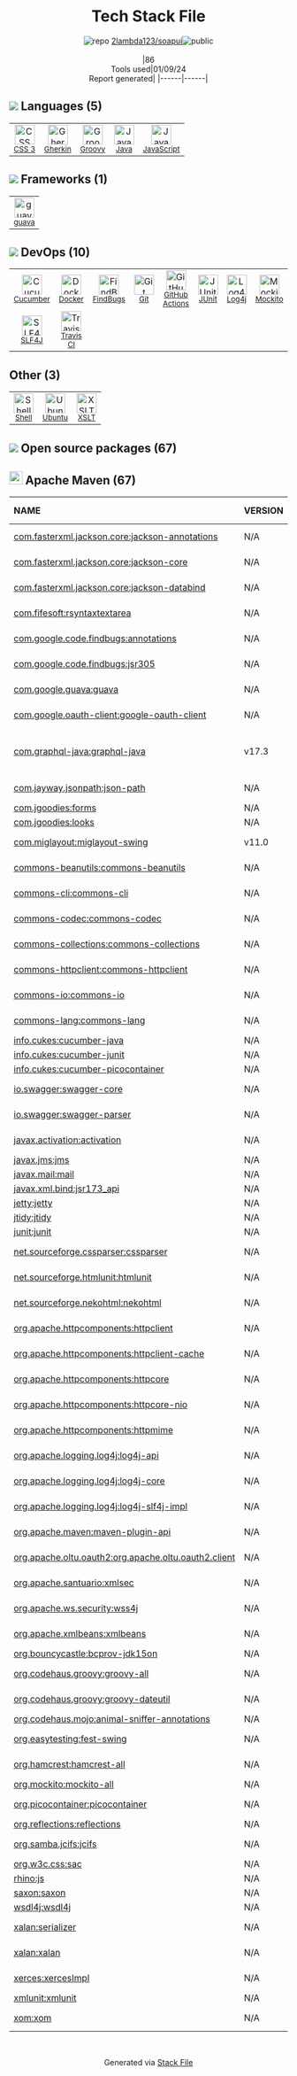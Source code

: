 <!--
&lt;--- Readme.md Snippet without images Start ---&gt;
## Tech Stack
2lambda123/soapui is built on the following main stack:

- [Java](https://www.java.com) – Languages
- [Groovy](https://groovy-lang.org/) – Languages
- [JavaScript](https://developer.mozilla.org/en-US/docs/Web/JavaScript) – Languages
- [JUnit](http://junit.org/) – Testing Frameworks
- [Mockito](https://site.mockito.org/) – Testing Frameworks
- [Gherkin](https://cucumber.io/docs/gherkin/reference/) – Languages
- [Cucumber](https://cukes.info/) – Testing Frameworks
- [FindBugs](http://findbugs.sourceforge.net/) – Code Review
- [Log4j](https://logging.apache.org/log4j/2.x/) – Logging Tools
- [SLF4J](http://slf4j.org/) – Log Management
- [guava](https://github.com/google/guava) – Java Tools
- [Ubuntu](http://www.ubuntu.com/) – Operating Systems
- [Shell](https://en.wikipedia.org/wiki/Shell_script) – Shells
- [GitHub Actions](https://github.com/features/actions) – Continuous Integration
- [Docker](https://www.docker.com/) – Virtual Machine Platforms & Containers
- [Travis CI](http://travis-ci.com/) – Continuous Integration

Full tech stack [here](/techstack.md)

&lt;--- Readme.md Snippet without images End ---&gt;

&lt;--- Readme.md Snippet with images Start ---&gt;
## Tech Stack
2lambda123/soapui is built on the following main stack:

- <img width='25' height='25' src='https://img.stackshare.io/service/995/K85ZWV2F.png' alt='Java'/> [Java](https://www.java.com) – Languages
- <img width='25' height='25' src='https://img.stackshare.io/service/997/default_7ff5fcd857f42ad25149f659693d8930bffddf14.png' alt='Groovy'/> [Groovy](https://groovy-lang.org/) – Languages
- <img width='25' height='25' src='https://img.stackshare.io/service/1209/javascript.jpeg' alt='JavaScript'/> [JavaScript](https://developer.mozilla.org/en-US/docs/Web/JavaScript) – Languages
- <img width='25' height='25' src='https://img.stackshare.io/service/2020/874086.png' alt='JUnit'/> [JUnit](http://junit.org/) – Testing Frameworks
- <img width='25' height='25' src='https://img.stackshare.io/service/2021/4y634TJm_400x400.jpg' alt='Mockito'/> [Mockito](https://site.mockito.org/) – Testing Frameworks
- <img width='25' height='25' src='https://img.stackshare.io/service/2460/default_aff27c02548fadb1b7e6f85a2b0da1c5dca5cc08.png' alt='Gherkin'/> [Gherkin](https://cucumber.io/docs/gherkin/reference/) – Languages
- <img width='25' height='25' src='https://img.stackshare.io/service/2544/jasVAxyJ.png' alt='Cucumber'/> [Cucumber](https://cukes.info/) – Testing Frameworks
- <img width='25' height='25' src='https://img.stackshare.io/service/2662/kWjFjx3K_400x400.jpg' alt='FindBugs'/> [FindBugs](http://findbugs.sourceforge.net/) – Code Review
- <img width='25' height='25' src='https://img.stackshare.io/service/2804/Coralogix-log4j-integration.jpg' alt='Log4j'/> [Log4j](https://logging.apache.org/log4j/2.x/) – Logging Tools
- <img width='25' height='25' src='https://img.stackshare.io/service/2805/05518ecaa42841e834421e9d6987b04f_400x400.png' alt='SLF4J'/> [SLF4J](http://slf4j.org/) – Log Management
- <img width='25' height='25' src='https://img.stackshare.io/service/2970/wBjKn0ol.png' alt='guava'/> [guava](https://github.com/google/guava) – Java Tools
- <img width='25' height='25' src='https://img.stackshare.io/service/3511/cof_orange_hex.jpg' alt='Ubuntu'/> [Ubuntu](http://www.ubuntu.com/) – Operating Systems
- <img width='25' height='25' src='https://img.stackshare.io/service/4631/default_c2062d40130562bdc836c13dbca02d318205a962.png' alt='Shell'/> [Shell](https://en.wikipedia.org/wiki/Shell_script) – Shells
- <img width='25' height='25' src='https://img.stackshare.io/service/11563/actions.png' alt='GitHub Actions'/> [GitHub Actions](https://github.com/features/actions) – Continuous Integration
- <img width='25' height='25' src='https://img.stackshare.io/service/586/n4u37v9t_400x400.png' alt='Docker'/> [Docker](https://www.docker.com/) – Virtual Machine Platforms & Containers
- <img width='25' height='25' src='https://img.stackshare.io/service/460/Lu6cGu0z_400x400.png' alt='Travis CI'/> [Travis CI](http://travis-ci.com/) – Continuous Integration

Full tech stack [here](/techstack.md)

&lt;--- Readme.md Snippet with images End ---&gt;
-->
<div align="center">

# Tech Stack File
![](https://img.stackshare.io/repo.svg "repo") [2lambda123/soapui](https://github.com/2lambda123/soapui)![](https://img.stackshare.io/public_badge.svg "public")
<br/><br/>
|86<br/>Tools used|01/09/24 <br/>Report generated|
|------|------|
</div>

## <img src='https://img.stackshare.io/languages.svg'/> Languages (5)
<table><tr>
  <td align='center'>
  <img width='36' height='36' src='https://img.stackshare.io/service/6727/css.png' alt='CSS 3'>
  <br>
  <sub><a href="https://developer.mozilla.org/en-US/docs/Web/CSS/CSS3">CSS 3</a></sub>
  <br>
  <sub></sub>
</td>

<td align='center'>
  <img width='36' height='36' src='https://img.stackshare.io/service/2460/default_aff27c02548fadb1b7e6f85a2b0da1c5dca5cc08.png' alt='Gherkin'>
  <br>
  <sub><a href="https://cucumber.io/docs/gherkin/reference/">Gherkin</a></sub>
  <br>
  <sub></sub>
</td>

<td align='center'>
  <img width='36' height='36' src='https://img.stackshare.io/service/997/default_7ff5fcd857f42ad25149f659693d8930bffddf14.png' alt='Groovy'>
  <br>
  <sub><a href="https://groovy-lang.org/">Groovy</a></sub>
  <br>
  <sub></sub>
</td>

<td align='center'>
  <img width='36' height='36' src='https://img.stackshare.io/service/995/K85ZWV2F.png' alt='Java'>
  <br>
  <sub><a href="https://www.java.com">Java</a></sub>
  <br>
  <sub></sub>
</td>

<td align='center'>
  <img width='36' height='36' src='https://img.stackshare.io/service/1209/javascript.jpeg' alt='JavaScript'>
  <br>
  <sub><a href="https://developer.mozilla.org/en-US/docs/Web/JavaScript">JavaScript</a></sub>
  <br>
  <sub></sub>
</td>

</tr>
</table>

## <img src='https://img.stackshare.io/frameworks.svg'/> Frameworks (1)
<table><tr>
  <td align='center'>
  <img width='36' height='36' src='https://img.stackshare.io/service/2970/wBjKn0ol.png' alt='guava'>
  <br>
  <sub><a href="https://github.com/google/guava">guava</a></sub>
  <br>
  <sub></sub>
</td>

</tr>
</table>

## <img src='https://img.stackshare.io/devops.svg'/> DevOps (10)
<table><tr>
  <td align='center'>
  <img width='36' height='36' src='https://img.stackshare.io/service/2544/jasVAxyJ.png' alt='Cucumber'>
  <br>
  <sub><a href="https://cukes.info/">Cucumber</a></sub>
  <br>
  <sub></sub>
</td>

<td align='center'>
  <img width='36' height='36' src='https://img.stackshare.io/service/586/n4u37v9t_400x400.png' alt='Docker'>
  <br>
  <sub><a href="https://www.docker.com/">Docker</a></sub>
  <br>
  <sub></sub>
</td>

<td align='center'>
  <img width='36' height='36' src='https://img.stackshare.io/service/2662/kWjFjx3K_400x400.jpg' alt='FindBugs'>
  <br>
  <sub><a href="http://findbugs.sourceforge.net/">FindBugs</a></sub>
  <br>
  <sub></sub>
</td>

<td align='center'>
  <img width='36' height='36' src='https://img.stackshare.io/service/1046/git.png' alt='Git'>
  <br>
  <sub><a href="http://git-scm.com/">Git</a></sub>
  <br>
  <sub></sub>
</td>

<td align='center'>
  <img width='36' height='36' src='https://img.stackshare.io/service/11563/actions.png' alt='GitHub Actions'>
  <br>
  <sub><a href="https://github.com/features/actions">GitHub Actions</a></sub>
  <br>
  <sub></sub>
</td>

<td align='center'>
  <img width='36' height='36' src='https://img.stackshare.io/service/2020/874086.png' alt='JUnit'>
  <br>
  <sub><a href="http://junit.org/">JUnit</a></sub>
  <br>
  <sub></sub>
</td>

<td align='center'>
  <img width='36' height='36' src='https://img.stackshare.io/service/2804/Coralogix-log4j-integration.jpg' alt='Log4j'>
  <br>
  <sub><a href="https://logging.apache.org/log4j/2.x/">Log4j</a></sub>
  <br>
  <sub></sub>
</td>

<td align='center'>
  <img width='36' height='36' src='https://img.stackshare.io/service/2021/4y634TJm_400x400.jpg' alt='Mockito'>
  <br>
  <sub><a href="https://site.mockito.org/">Mockito</a></sub>
  <br>
  <sub></sub>
</td>

</tr>
<tr>
  <td align='center'>
  <img width='36' height='36' src='https://img.stackshare.io/service/2805/05518ecaa42841e834421e9d6987b04f_400x400.png' alt='SLF4J'>
  <br>
  <sub><a href="http://slf4j.org/">SLF4J</a></sub>
  <br>
  <sub></sub>
</td>

<td align='center'>
  <img width='36' height='36' src='https://img.stackshare.io/service/460/Lu6cGu0z_400x400.png' alt='Travis CI'>
  <br>
  <sub><a href="http://travis-ci.com/">Travis CI</a></sub>
  <br>
  <sub></sub>
</td>

</tr>
</table>

## Other (3)
<table><tr>
  <td align='center'>
  <img width='36' height='36' src='https://img.stackshare.io/service/4631/default_c2062d40130562bdc836c13dbca02d318205a962.png' alt='Shell'>
  <br>
  <sub><a href="https://en.wikipedia.org/wiki/Shell_script">Shell</a></sub>
  <br>
  <sub></sub>
</td>

<td align='center'>
  <img width='36' height='36' src='https://img.stackshare.io/service/3511/cof_orange_hex.jpg' alt='Ubuntu'>
  <br>
  <sub><a href="http://www.ubuntu.com/">Ubuntu</a></sub>
  <br>
  <sub></sub>
</td>

<td align='center'>
  <img width='36' height='36' src='https://img.stackshare.io/service/4253/nZXfdUQq_normal.jpg' alt='XSLT'>
  <br>
  <sub><a href="https://en.wikipedia.org/wiki/XSLT">XSLT</a></sub>
  <br>
  <sub></sub>
</td>

</tr>
</table>


## <img src='https://img.stackshare.io/group.svg' /> Open source packages (67)</h2>

## <img width='24' height='24' src='https://img.stackshare.io/package_manager/977/default_9833f2ef0bbc2a946b4cc5e9307264033361076b.png'/> Apache Maven (67)

|NAME|VERSION|LAST UPDATED|LAST UPDATED BY|LICENSE|VULNERABILITIES|
|:------|:------|:------|:------|:------|:------|
|[com.fasterxml.jackson.core:jackson-annotations](http://github.com/FasterXML/jackson)|N/A|12/24/21|Alexander Nikitin |Apache-2.0|N/A|
|[com.fasterxml.jackson.core:jackson-core](https://github.com/FasterXML/jackson-core)|N/A|12/24/21|Alexander Nikitin |Apache-2.0|N/A|
|[com.fasterxml.jackson.core:jackson-databind](http://github.com/FasterXML/jackson)|N/A|12/24/21|Alexander Nikitin |Apache-2.0|N/A|
|[com.fifesoft:rsyntaxtextarea](http://www.fifesoft.com/rsyntaxtextarea/)|N/A|12/24/21|Alexander Nikitin |BSD-3-Clause|N/A|
|[com.google.code.findbugs:annotations](http://findbugs.sourceforge.net/)|N/A|12/24/21|Alexander Nikitin |LGPL-3.0-only|N/A|
|[com.google.code.findbugs:jsr305](http://findbugs.sourceforge.net/)|N/A|12/21/21|Alexander Paeshin |Apache-2.0|N/A|
|[com.google.guava:guava](https://github.com/google/guava)|N/A|12/21/21|Alexander Paeshin |Apache-2.0|N/A|
|[com.google.oauth-client:google-oauth-client]()|N/A|12/21/21|Alexander Paeshin |Apache-2.0|N/A|
|[com.graphql-java:graphql-java](https://github.com/graphql-java/graphql-java)|v17.3|12/24/21|Alexander Nikitin |MIT|[CVE-2023-28867](https://github.com/advisories/GHSA-p4qx-6w5p-4rj2) (High)<br/>[CVE-2022-37734](https://github.com/advisories/GHSA-v62j-cxhh-fq22) (High)|
|[com.jayway.jsonpath:json-path](https://github.com/jayway/JsonPath)|N/A|12/24/21|Alexander Nikitin |Apache-2.0|N/A|
|[com.jgoodies:forms](https://forms.dev.java.net/)|N/A|12/21/21|Alexander Paeshin |DSDP|N/A|
|[com.jgoodies:looks](https://looks.dev.java.net/)|N/A|12/21/21|Alexander Paeshin |DSDP|N/A|
|[com.miglayout:miglayout-swing]()|v11.0|12/21/21|Alexander Paeshin |BSD-3-Clause|N/A|
|[commons-beanutils:commons-beanutils](https://commons.apache.org/proper/commons-beanutils/)|N/A|12/21/21|Evgenii.Tsarev |Apache-2.0|N/A|
|[commons-cli:commons-cli](http://commons.apache.org/proper/commons-cli/)|N/A|12/21/21|Evgenii.Tsarev |Apache-2.0|N/A|
|[commons-codec:commons-codec](https://commons.apache.org/proper/commons-codec/)|N/A|12/21/21|Evgenii.Tsarev |Apache-2.0|N/A|
|[commons-collections:commons-collections](http://commons.apache.org/collections/)|N/A|12/24/21|Alexander Nikitin |Apache-2.0|N/A|
|[commons-httpclient:commons-httpclient](http://jakarta.apache.org/httpcomponents/httpclient-3.x/)|N/A|12/21/21|Alexander Paeshin |Apache-2.0|N/A|
|[commons-io:commons-io](http://commons.apache.org/proper/commons-io/)|N/A|12/21/21|Evgenii.Tsarev |Apache-2.0|N/A|
|[commons-lang:commons-lang](http://commons.apache.org/lang/)|N/A|12/21/21|Evgenii.Tsarev |Apache-2.0|N/A|
|[info.cukes:cucumber-java](http://cukes.info/)|N/A|12/21/21|Evgenii.Tsarev |MIT|N/A|
|[info.cukes:cucumber-junit](http://cukes.info/)|N/A|12/21/21|Evgenii.Tsarev |MIT|N/A|
|[info.cukes:cucumber-picocontainer](http://cukes.info/)|N/A|12/21/21|Evgenii.Tsarev |MIT|N/A|
|[io.swagger:swagger-core](http://swagger.io)|N/A|12/24/21|Alexander Nikitin |Apache-2.0|N/A|
|[io.swagger:swagger-parser]()|N/A|12/24/21|Alexander Nikitin |Apache-2.0|N/A|
|[javax.activation:activation](http://java.sun.com/javase/technologies/desktop/javabeans/jaf/index.jsp)|N/A|12/24/21|Alexander Nikitin |CDDL-1.0|N/A|
|[javax.jms:jms](http://java.sun.com/products/jms)|N/A|12/24/21|Alexander Nikitin |Other|N/A|
|[javax.mail:mail](http://kenai.com/projects/javamail)|N/A|12/24/21|Alexander Nikitin |Other|N/A|
|[javax.xml.bind:jsr173_api]()|N/A|12/24/21|Alexander Nikitin |N/A|N/A|
|[jetty:jetty]()|N/A|12/21/21|Evgenii.Tsarev |N/A|N/A|
|[jtidy:jtidy](http://jtidy.sourceforge.net)|N/A|11/22/12|Erik R. Yverling |Imlib2|N/A|
|[junit:junit](http://junit.org)|N/A|11/06/20|AlexanderYeremeyev |EPL-1.0|N/A|
|[net.sourceforge.cssparser:cssparser](http://cssparser.sourceforge.net/)|N/A|12/24/21|Alexander Nikitin |LGPL-2.1+|N/A|
|[net.sourceforge.htmlunit:htmlunit](http://htmlunit.sourceforge.net)|N/A|12/21/21|Evgenii.Tsarev |Apache-2.0|N/A|
|[net.sourceforge.nekohtml:nekohtml](http://nekohtml.sourceforge.net/)|N/A|12/21/21|Evgenii.Tsarev |Apache-2.0|N/A|
|[org.apache.httpcomponents:httpclient](http://hc.apache.org/httpcomponents-client)|N/A|12/22/21|antone-sb |Apache-2.0|N/A|
|[org.apache.httpcomponents:httpclient-cache](http://hc.apache.org/httpcomponents-client)|N/A|12/22/21|antone-sb |Apache-2.0|N/A|
|[org.apache.httpcomponents:httpcore](http://hc.apache.org/httpcomponents-core-ga)|N/A|12/24/21|Alexander Nikitin |Apache-2.0|N/A|
|[org.apache.httpcomponents:httpcore-nio](http://hc.apache.org/httpcomponents-core-ga)|N/A|12/24/21|Alexander Nikitin |Apache-2.0|N/A|
|[org.apache.httpcomponents:httpmime](http://hc.apache.org/httpcomponents-client)|N/A|12/22/21|antone-sb |Apache-2.0|N/A|
|[org.apache.logging.log4j:log4j-api](https://logging.apache.org/log4j/2.x/)|N/A|12/24/21|Alexander Nikitin |Apache-2.0|N/A|
|[org.apache.logging.log4j:log4j-core](https://logging.apache.org/log4j/2.x/)|N/A|12/24/21|Alexander Nikitin |Apache-2.0|N/A|
|[org.apache.logging.log4j:log4j-slf4j-impl]()|N/A|12/24/21|Alexander Nikitin |Apache-2.0|N/A|
|[org.apache.maven:maven-plugin-api]()|N/A|12/21/21|Evgenii.Tsarev |Apache-2.0|N/A|
|[org.apache.oltu.oauth2:org.apache.oltu.oauth2.client]()|N/A|12/22/21|antone-sb |Apache-2.0|N/A|
|[org.apache.santuario:xmlsec](http://santuario.apache.org/)|N/A|12/22/21|antone-sb |Apache-2.0|N/A|
|[org.apache.ws.security:wss4j](http://ws.apache.org/wss4j/)|N/A|12/22/21|antone-sb |Apache-2.0|N/A|
|[org.apache.xmlbeans:xmlbeans](https://xmlbeans.apache.org/)|N/A|12/22/21|antone-sb |Apache-2.0|N/A|
|[org.bouncycastle:bcprov-jdk15on](http://www.bouncycastle.org/java.html)|N/A|12/24/21|Alexander Nikitin |MIT|N/A|
|[org.codehaus.groovy:groovy-all](https://groovy-lang.org)|N/A|12/22/21|antone-sb |Apache-2.0|N/A|
|[org.codehaus.groovy:groovy-dateutil](https://groovy-lang.org)|N/A|12/22/21|antone-sb |Apache-2.0|N/A|
|[org.codehaus.mojo:animal-sniffer-annotations](http://www.mojohaus.org/animal-sniffer/animal-sniffer-maven-plugin/)|N/A|12/24/21|Alexander Nikitin |MIT|N/A|
|[org.easytesting:fest-swing](http://fest.easytesting.org/swing)|N/A|12/21/21|Evgenii.Tsarev |Apache-2.0|N/A|
|[org.hamcrest:hamcrest-all](http://hamcrest.org/)|N/A|12/21/21|Evgenii.Tsarev |BSD-3-Clause|N/A|
|[org.mockito:mockito-all](http://www.mockito.org)|N/A|12/21/21|Evgenii.Tsarev |MIT|N/A|
|[org.picocontainer:picocontainer]()|N/A|12/21/21|Evgenii.Tsarev |BSD-3-Clause|N/A|
|[org.reflections:reflections](http://github.com/ronmamo/reflections)|N/A|12/24/21|Alexander Nikitin |WTFPL|N/A|
|[org.samba.jcifs:jcifs](http://jcifs.samba.org)|N/A|12/22/21|antone-sb |LGPL-2.1|N/A|
|[org.w3c.css:sac](http://www.w3.org/Style/CSS/SAC/)|N/A|12/22/21|antone-sb |ISC|N/A|
|[rhino:js]()|N/A|12/21/21|Evgenii.Tsarev |N/A|N/A|
|[saxon:saxon]()|N/A|12/21/21|Evgenii.Tsarev |N/A|N/A|
|[wsdl4j:wsdl4j](http://sf.net/projects/wsdl4j)|N/A|12/21/21|Evgenii.Tsarev |Other|N/A|
|[xalan:serializer](http://xml.apache.org/xalan-j/)|N/A|11/09/20|AlexanderYeremeyev |Apache-2.0|N/A|
|[xalan:xalan](http://xml.apache.org/xalan-j/)|N/A|11/09/20|AlexanderYeremeyev |Apache-2.0|N/A|
|[xerces:xercesImpl](https://xerces.apache.org/xerces2-j/)|N/A|11/09/20|AlexanderYeremeyev |Apache-2.0|N/A|
|[xmlunit:xmlunit](http://www.xmlunit.org/)|N/A|12/21/21|Evgenii.Tsarev |DSDP|N/A|
|[xom:xom](https://xom.nu)|N/A|11/22/12|Erik R. Yverling |LGPL-3.0-only|N/A|

<br/>
<div align='center'>

Generated via [Stack File](https://github.com/marketplace/stack-file)
